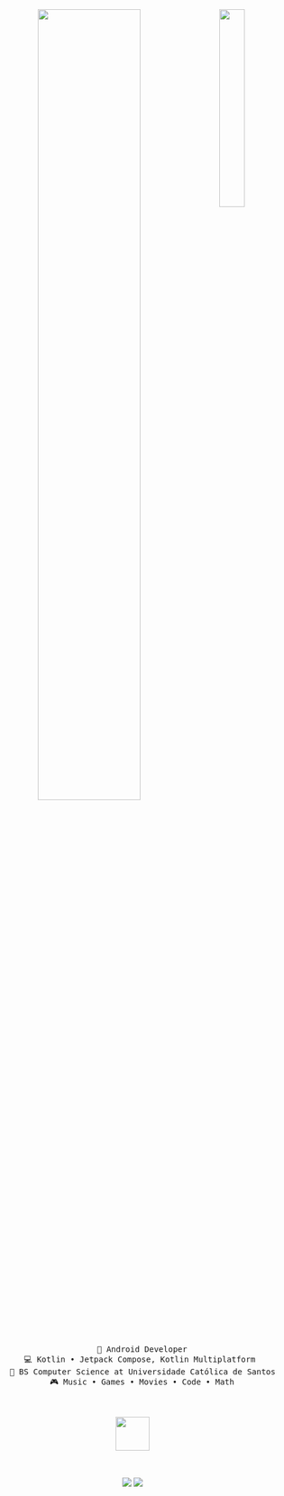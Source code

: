 <div align="center">
<img src="https://user-images.githubusercontent.com/74038190/212748830-4c709398-a386-4761-84d7-9e10b98fbe6e.gif" width="30%" align="right" />
<img src="https://readme-typing-svg.demolab.com?font=Inconsolata&weight=500&size=50&duration=4000&pause=300&color=A7A459&center=true&vCenter=true&multiline=true&repeat=false&random=false&width=1300&height=140&lines=Hello+world;I'm+Guilherme%2C+I'm+something+of+a+scientist+myself" width="60%" />
<br><br>
<pre>
    💼 Android Developer
    💻 Kotlin • Jetpack Compose, Kotlin Multiplatform 
    📖 BS Computer Science at Universidade Católica de Santos
    🎮 Music • Games • Movies • Code • Math
</pre>
<br><br>
<img src="https://user-images.githubusercontent.com/74038190/212281763-e6ecd7ef-c4aa-45b6-a97c-f33f6bb592bd.gif" height="60" />
<br><br><br>
    
[![](https://img.shields.io/badge/Portfolio-255E63?style=for-the-badge&logo=About.me&logoColor=white
)](http://guilhermeperroni.com)
[![](https://img.shields.io/badge/LinkedIn-0077B5?style=for-the-badge&logo=linkedin&logoColor=white
)](https://linkedin.com/in/guilherme-perroni)
</div>
